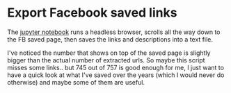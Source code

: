 # Export Facebook saved links

The [jupyter notebook](https://github.com/achimkoh/export-fb-saved/blob/master/export-fb-saved.ipynb) runs a headless browser, scrolls all the way down to the FB saved page, then saves the links and descriptions into a text file. 

I've noticed the number that shows on top of the saved page is slightly bigger than the actual number of extracted urls. So maybe this script misses some links.. but 745 out of 757 is good enough for me, I just want to have a quick look at what I've saved over the years (which I would never do otherwise) and maybe some of them are useful.
